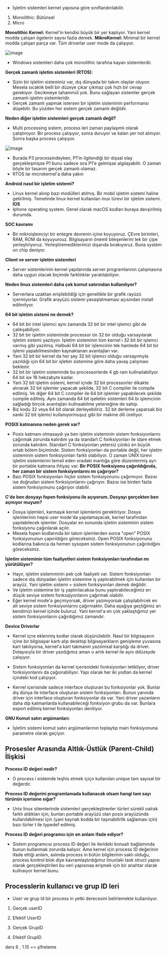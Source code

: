 - İşletim sistemleri kernel yapısına göre sınıflandırılabilir.

1. Monolithic: Bütünsel
2. Micro

**Monolithic Kernel:** Kernel'in kendisi büyük bir yer kaplıyor. Yani kernel modda çalışan ögelerin sayısı fazla demek.
**MikroKernel:** Minimal bir kernel modda çalışan parça var. Tüm driverlar user mode da çalışıyor.

![image](https://github.com/TalhaAbus/Unix_Linux_Notlarim/assets/75746171/7cb7b298-0229-4f67-8841-60b611f0aa9c)

- Windows sistemleri daha çok monolithic tarafına kayan sistemlerdir.

**Gerçek zamanlı işletim sistemleri (RTOS)**:
- Sizin bir işletim sisteminiz var, dış dünyada bir takım olaylar oluyoır. Mesela sıcaklık belli bir düzeye çıkar çıkmaz çok hızlı bir cevap gerekiyor. Gecikmeye tahammül yok. Bunu sağlayan sistemler gerçek zamanlı işletim sistemleridir.
- Gerçek zamanlı yapmak istersen bir işletim sisteminin performansı düşebilir. Bu yüzden her sistem gerçek zamanlı değildir.

**Neden diğer işletim sistemleri gerçek zamanlı değil?**
- Multi processing sistem, process leri zaman paylaşımlı olarak çalıştıroyor. Bir process çalışıyor, sonra duruyor ve kalan yer not alınıyor. Sonra başka process çalışıyor.

![image](https://github.com/TalhaAbus/Unix_Linux_Notlarim/assets/75746171/41a2f981-4220-4c28-8076-64c329971a06)

- Burada P3 processindeyken, P1'in ilgilendiği bir dışsal olay gerçekleşmişse P1 bunu sadece sıra P1'e gelmişse algılayabilir. O zaman böyle bir tasarım gerçek zamanlı olamaz.
- RTOS lar microkernel'a daha yakın

**Android nasıl bir işletim sistemi?**
- Linux kernel alınıp bazı modülleri atılmış. Bir mobil işletim sistemi haline getirilmiş. Temelinde linux kernel kullanılan inux türevi bir işletim sistemi.
**IOS**
- Iphone operating system. Genel olarak macOS kodları buraya devşirilmiş durumda.

**SOC kavramı**
- Bir mikroişlemciyi bir entegre devrenin içine koyuyoruz. ÇEvre birimleri, RAM, ROM da koyuyurouz. Bilgisayarın önemli bileşenlerini tek bir çipe yerleştiriyoruz.  Yerleştiremediklerimizi dışarıda bırakıyoruz. Buna system on chip deniyor. 

**Client ve server işletim sistemleri**
- Server sistemlerinin kernel yapılarında server programlarının çalışmasına daha uygun olacak biçimde farklılıklar yaratılabiliyor. 

**Neden linux sistemleri daha çok komut satırından kullanılıyor?**

- Serverlara uzaktan erişilebildiği için genellikle bir grafik rayüzü içermiyorlar. Grafik arayüzü sistemi yavaşlatmaması açısından install edilmityor.

**64 bit işletim sistemi ne demek?**
- 64 bit bir intel işlemci aynı zamanda 32 bit bir intel işlemci gibi de çalıkşabiliyor.
- 32 bit bir işletim sisteminde processor ün 32 bir olduğu varsayılarak işletim sistemi yazılıyor. İşletim sisteminin tüm kernel ı 32 bit bir işlemci varmış gibi yazılmış. Halbuki 64 bit bir işlemcinin tek hamlede 64 bit bir işlemi yapabilmesinden kaynaklanan avantajları var.
- Yani 32 bit bir kernel da her şey 32 bit işlemci olduğu varsayımıyla yazıldığı için  64 bit bir işletim sistemine göre daha yavaş çalışması beklenir. 
- 32 bit bir işletim sisteminde bu processorlerde 4 gb ram kullnaılabiliyor. 64 bit ise 16 hekzabyte kadar. 
- Yani 32 bit işletim sistemi, kernel içnde 32 bit processorler dikakte alınarak 32 bit işlemler yapacak şekilde, 32 bit C compiler ile compile edilmiş. Ve diğer 64 bit C compiler ile 64 bit işlemler yapabilecek şekilde compile edilmiş. Aynı zamanda 64 bit işeletim sistemleri 64 bi işlemcinin sağladığı birçok avantajları kullnaabilme yeteneğine de sahip. 
- Biz kodu 32 veya 64 bit olarak derleyebiliriz. 32 bit derleme yaparsak biz sanki 32 bit işlemci kullanıyormuşuz gibi bir makine dili üretiyor.

**POSIX katmanına neden gerek var?**
- Posix katmanı olmasaydı ya ben işletim sisteminin sistem fonksiyonlarını çağırmak zorunda kalırdım ya da standart C fonksiyonları ile idare etmek zorunda kalırdım. Standart C fonksiyonları yetersiz çünkü en büyük ortab bölem biçiminde. Sistem fonksiyonları da portable değil, her işletim sisteminin sistem fonksiyonları farklı olabiliyor.  O zaman UNİX türevi işletim sistemlerini temsil eden oradaki mantığa göre düzenlenmiş ayrı bir portable katmana ihtiyaç var. 
**Bir POSIX fonksiyonu çağırıldığında, her zaman bir sistem fonksiyonlarını mı çağırıyor?**
- Bazı POSIX fonksiyonları hiçbir sistem fonksiyonunu çağırmıyor. Bazısı ise doğrudan sistem fonksiyonlarını çağırıyor. Bazısı ise birden fazla sistem fonksiyonunu çağırıyor olabilir.

**C'de ben dosyayı fopen fonksiyonu ile açıyorum. Dosyayı gerçekten ben açmıyor muyum?**
- Dosya işlemleri, karmaşık kernel işlemlerini gerektiriyor. Dosya işlemlerinin hepsi user mode'da yapılamayacak, kernel tarafından yapılabilecek işlemler. Dosyalar en sonunda işletim sisteminin sistem fonksiyonu çağırılarak açılır.
- Mesela fopen kodlarında bir takım işlemlerden sonra "open" POSIX fonksiyonunun çapırıldığını göreceksiniz. Open POSIX fonksiyonunu kodlarına bakınca da hemen sysopen sistem fonksiyonunun çağırılıdğını göreceksiniz.

**İşletim sisteminin tüm faaliyetleri sistem fonksiyonları tarafından mı yürütülüyor?**
- Hayır, işletim sistemminin pek çok faaliyeti var. Sistem fonksiyonları sadece dış dünyadan işletim sistemine iş yaptırabilmek için  kullanılan bir arayüz. Yani işletim sistemi = sistem fonksiyonları demek değildir.
- Ve işletim sistemine bir iş yaptırılacaksa bunu yaptırabileceğimiz en düşük seviye sistem fonksqiyonlarını çağırmak olabilir.
- Eğer kernel mode'a geçmiyorsak, driver yazmıyorsak çalışılabilrcek en alt seviye sistem fonksiyonlarını çağırmaktır. Daha aşağıya geçtiğimiz an kendimizi kernel içinde buluruz. Yani kernel'a en çok yaklaştığımız yer sistem fonksiyonlarını çağırdığımız zamandır.

**Device Driverlar**
- Kernel içne eklenmiş kodlar olarak düşünülebilir. Nasıl bir bilgisayarın içine bir bilgisayar kartı alıp desktop bilgisayarkların genişleme yuvasına kart takılıyorsa, kernel'a kart takmanın yazılımsal karşılığı da driver. Dolayısıyla bir driver yazdığımız aman o artık kernel ile aynı ddüzeyde çalışıyor. 
- Sistem fonksiyonları da kernel içerisnideki fonksiyonları tetikliyor, driver fonksiyonlarını da çağıorabiliyor. Yapı olarak her iki yodlan da kernel içindeki kod çalışıyor. 

- Kernel içerisinde sadece interface oluşturan bu fonksiyonlar yok. Bunlar dış dünya ile interface oluşturan sistem fonksiyonları. Bunun yanında driver için interface oluşturan fonksiyonlar da var. Yani driver yazanların daha dip katmanlarda  kullanabileceği fonksiyon grubu da var. Bunlara export edilmiş kernel fonksiyonları deniliyor.

**GNU Komut satırı argümanları:**

- İşletim sistemi komut satırı argümanlarının toplaytıp main fonksiyonuna parametre olarak geçiyor. 

## Prosesler Arasında Altlık-Üstlük (Parent-Child) İlişkisi

**Process ID değeri nedir?**
- O process i sistemde teşhis etmek içiçn kullanılan unique tam sayısal bir değerdir.

**Process ID değerini programlamada kullanacak olsam hangi tam sayı türünün içerisine sığar?**
- Unix linux sitemlerinde sistemleri gerçekleştirenler türleri sürekli oalrak farklı aldıkları için, bunları portable arayüzü olan posix arayüzünde kullanılabilmesi için (yani kaynak kodda bir taşınabilirlik sağlaması için) bazı türler _t_ ile typedef edilmiş. 

**Process ID değeri programcı için en anlam ifade ediyor?**
- Sistem programcısı process ID değeri ile ilerideki konualr bağlamında bunun kullanmak zorunda kalıyor. Ama kernel için process ID değerinin ifade ettiği anlam, aslında process in bütün bilgilerinin saklı olduğu, process kontrol blok diye kavramlaştırdığımız linuxtaki task struct yapısı olarak gerçekleştirilen bu veri yapısınaa erişmek için bir anahtar olarak kullnaıyor kernel bunu.

## Processlerin kullanıcı ve grup ID leri
- User ve grup Id bir process in yetki derecesini belirlemekte kullanılıyor. 

1. Gerçek userID 
2. Efektif UserID

1. Gerçek GrupID
2. Efektif GrupID

ders 6 , 1.15 == şifreleme






































